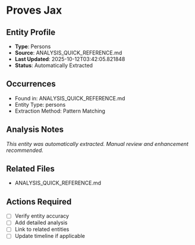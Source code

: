 # Proves Jax

## Entity Profile
- **Type**: Persons
- **Source**: ANALYSIS_QUICK_REFERENCE.md
- **Last Updated**: 2025-10-12T03:42:05.821848
- **Status**: Automatically Extracted

## Occurrences
- Found in: ANALYSIS_QUICK_REFERENCE.md
- Entity Type: persons
- Extraction Method: Pattern Matching

## Analysis Notes
*This entity was automatically extracted. Manual review and enhancement recommended.*

## Related Files
- ANALYSIS_QUICK_REFERENCE.md

## Actions Required
- [ ] Verify entity accuracy
- [ ] Add detailed analysis
- [ ] Link to related entities
- [ ] Update timeline if applicable
